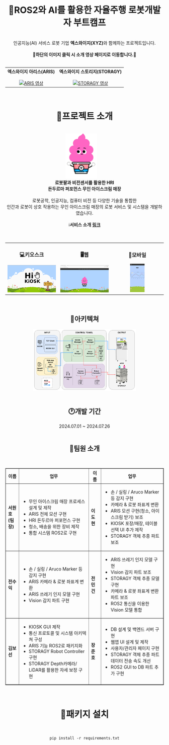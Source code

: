 <div align="center">
  
  <br>
  <h1>🍦ROS2와 AI를 활용한 자율주행 로봇개발자 부트캠프</h1>
  <br>
  인공지능(AI) 서비스 로봇 기업 <b>엑스와이지(XYZ)</b>와 함께하는 프로젝트입니다.
  <br>
  <br>
  <b>📢하단의 이미지 클릭 시 소개 영상 페이지로 이동합니다.📢</b>
  <br>
  <br>
  <table>
    <tr>
      <td align="center">
        <b>엑스와이지 아리스(ARIS)</b>
        <br>
        <a href="https://www.youtube.com/watch?v=6-jCuQJ1Vt0">
          <br>
          <img src="https://img.youtube.com/vi/6-jCuQJ1Vt0/0.jpg" width="300px" alt="ARIS 영상">
        </a>
      </td>
      <td align="center">
        <b>엑스와이지 스토리지(STORAGY)</b>
        <br>
        <a href="https://www.youtube.com/watch?v=-kP9PBeYSiY">
          <br>
          <img src="https://img.youtube.com/vi/-kP9PBeYSiY/0.jpg" width="300px" alt="STORAGY 영상">
        </a>
      </td>
    </tr>
  </table>
  <br>
  
  <h1>📃프로젝트 소개</h1>
  <br>
  <img src="../images/character_1.png" alt="키오스크 홈" style="display:inline-block; width:20%; margin-right:20px;"/><br>
  <b>로봇팔과 비전센서를 활용한 HRI</b><br>
  <b>돈두르마 퍼포먼스 무인 아이스크림 매장</b><br>
  <br>
  로봇공학, 인공지능, 컴퓨터 비전 등 다양한 기술을 통합한<br>
  인간과 로봇이 상호 작용하는 무인 아이스크림 매장의 로봇 서비스 및 시스템을 개발하였습니다.
  <br>
  <br>
  ℹ️<b>서비스 소개</b> <a href="https://jangjh0201.notion.site/ROS2-AI-6e0de862f7164ba5b335b412cb71f36f?pvs=4"title="ROS2와 AI를 활용한 자율주행 로봇개발자 부트캠프"><b>링크</b></a><br>
  <br>
  <br>
  
  <table>
    <tr>
      <td align="center" width="33%">
        <h3>💻키오스크</h3>
        <img src="../images/kiosk_1.png" alt="키오스크 홈" width="100%">
      </td>
      <td align="center" width="33%">
        <h3>🖥️웹</h3>
        <img src="../images/web_home.png" alt="웹 홈" width="100%">
      </td>
      <td align="center" width="33%">
        <h3>📱모바일</h3>
        <img src="../images/mobile_sales.jpg" alt="모바일 매출" width="30%">
      </td>
    </tr>
  </table>
  
  <br>
  <h2>📰아키텍쳐</h2>
  <img src="../images/hi5_architecture.png" alt="시스템 아키텍쳐" style="display:inline-block; width:65%;"/>
  <br>
  
  <br>
  <h2>🕐개발 기간</h2>
  2024.07.01 ~ 2024.07.26
  <br>
  
  <br>
  <h2>🙍팀원 소개</h2>
  <br>

  <table border="1" cellspacing="0" cellpadding="10">
    <tr>
      <th>이름</th>
      <th>업무</th>
      <th>이름</th>
      <th>업무</th>
    </tr>
    <tr>
      <td><strong>서원호<br>(팀장)</strong></td>
      <td>
        <ul>
          <li>무인 아이스크림 매장 프로세스 설계 및 제작</li>
          <li>ARIS 전체 모션 구현</li>
          <li>HRI 돈두르마 퍼포먼스 구현</li>
          <li>청소, 배송을 위한 장비 제작</li>
          <li>통합 시스템 ROS2로 구현</li>
        </ul>
      </td>
      <td><strong>이도현</strong></td>
      <td>
        <ul>
          <li>손 / 실링 / Aruco Marker 등 감지 구현</li>
          <li>카메라 & 로봇 좌표계 변환</li>
          <li>ARIS 모션 구현(청소, 아이스크림 받기) 보조</li>
          <li>KIOSK 포장/매장, 테이블 선택 UI 추가 제작</li>
          <li>STORAGY 객체 추종 파트 보조</li>
        </ul>        
      </td>
    </tr>
    <tr>
      <td><strong>전수익</strong></td>
      <td>
        <ul>
          <li>손 / 실링 / Aruco Marker 등 감지 구현</li>
          <li>ARIS 카메라 & 로봇 좌표계 변환</li>
          <li>ARIS 쓰레기 인지 모델 구현</li>
          <li>Vision 감지 파트 구현</li>
        </ul>
      </td>
      <td><strong>전민건</strong></td>
      <td>
        <ul>
          <li>ARIS 쓰레기 인지 모델 구현</li>
          <li>Vision 감지 파트 보조</li>
          <li>STORAGY 객체 추종 모델 구현</li>
          <li>카메라 & 로봇 좌표계 변환 파트 보조</li>
          <li>ROS2 통신을 이용한 Vision 모델 통합</li>
        </ul>        
      </td>
    </tr>
    <tr>
      <td><strong>김보선</strong></td>
      <td>
        <ul>
          <li>KIOSK GUI 제작</li>
          <li>통신 프로토콜 및 시스템 아키텍쳐 구성</li>
          <li>ARIS 기능 ROS2로 패키지화</li>
          <li>STORAGY Robot Controller 구현</li>
          <li>STORAGY Depth카메라/ LiDAR를 활용한 자세 보정 구현</li>
        </ul>
      </td>
      <td><strong>장준호</strong></td>
      <td>
        <ul>
          <li>DB 설계 및 백엔드 서버 구현</li>
          <li>웹앱 UI 설계 및 제작</li>
          <li>사용자/관리자 페이지 구현</li>
          <li>STORAGY 객체 추종 파트 데이터 전송 속도 개선</li>
          <li>ROS2 GUI to DB 파트 추가 구현</li>
        </ul>        
      </td>
    </tr>
  </table>
  
  <br>
  <h1>🔨패키지 설치</h1>
  <br>
  
  ```
  pip install -r requirements.txt
  ```

<div>
